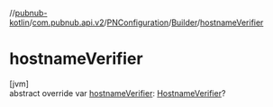 //[pubnub-kotlin](../../../../index.md)/[com.pubnub.api.v2](../../index.md)/[PNConfiguration](../index.md)/[Builder](index.md)/[hostnameVerifier](hostname-verifier.md)

# hostnameVerifier

[jvm]\
abstract override var [hostnameVerifier](hostname-verifier.md): [HostnameVerifier](https://docs.oracle.com/javase/8/docs/api/javax/net/ssl/HostnameVerifier.html)?
